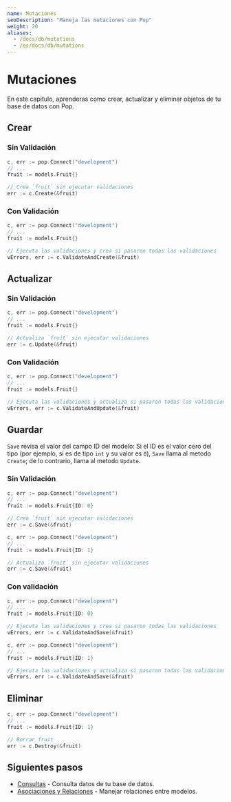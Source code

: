 ```yaml
---
name: Mutaciones
seoDescription: "Maneja las mutaciones con Pop"
weight: 20
aliases:
  - /docs/db/mutations
  - /es/docs/db/mutations
---
```


# Mutaciones

En este capitulo, aprenderas como crear, actualizar y eliminar objetos de tu base de datos con Pop.

## Crear

### Sin Validación

```go
c, err := pop.Connect("development")
// ...
fruit := models.Fruit{}

// Crea `fruit` sin ejecutar validaciones
err := c.Create(&fruit)
```

### Con Validación

```go
c, err := pop.Connect("development")
// ...
fruit := models.Fruit{}

// Ejecuta las validaciones y crea si pasaron todas las validaciones
vErrors, err := c.ValidateAndCreate(&fruit)
```

## Actualizar

### Sin Validación

```go
c, err := pop.Connect("development")
// ...
fruit := models.Fruit{}

// Actualiza `fruit` sin ejecutar validaciones
err := c.Update(&fruit)
```

### Con Validación

```go
c, err := pop.Connect("development")
// ...
fruit := models.Fruit{}

// Ejecuta las validaciones y actualiza si pasaron todas las validaciones
vErrors, err := c.ValidateAndUpdate(&fruit)
```

## Guardar

`Save` revisa el valor del campo ID del modelo: Si el ID es el valor cero del tipo (por ejemplo, si es de tipo `int` y su valor es `0`), `Save` llama al metodo `Create`; de lo contrario, llama al metodo `Update`.

### Sin Validación

```go
c, err := pop.Connect("development")
// ...
fruit := models.Fruit{ID: 0}

// Crea `fruit` sin ejecutar validaciones
err := c.Save(&fruit)
```

```go
c, err := pop.Connect("development")
// ...
fruit := models.Fruit{ID: 1}

// Actualiza `fruit` sin ejecutar validaciones
err := c.Save(&fruit)
```

### Con validación

```go
c, err := pop.Connect("development")
// ...
fruit := models.Fruit{ID: 0}

// Ejecuta las validaciones y crea si pasaron todas las validaciones
vErrors, err := c.ValidateAndSave(&fruit)
```

```go
c, err := pop.Connect("development")
// ...
fruit := models.Fruit{ID: 1}

// Ejecuta las validaciones y actualiza si pasaron todas las validaciones
vErrors, err := c.ValidateAndSave(&fruit)
```

## Eliminar

```go
c, err := pop.Connect("development")
// ...
fruit := models.Fruit{ID: 1}

// Borrar fruit
err := c.Destroy(&fruit)
```

## Siguientes pasos

* [Consultas](/es/documentation/database/querying) - Consulta datos de tu base de datos.
* [Asociaciones y Relaciones](/es/documentation/database/relations) - Manejar relaciones entre modelos.

